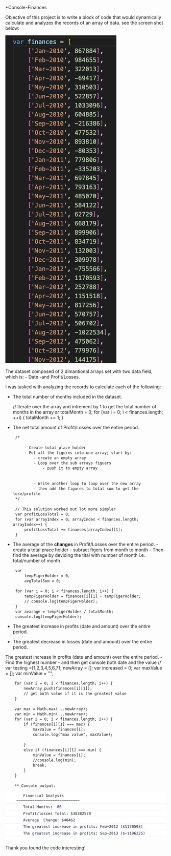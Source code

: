 *Console-Finances 

Objective of this project is to write a block of code that would dynamically calculate and analyzes the records of an array of data. see the screen shot below:



![alt text](/img/scr1.png)



The dataset composed of 2 dimantional arrays set with two data field, which is: 
    - Date 
    -and Profit/Losses.

I was tasked with analyzing the records to calculate each of the following:

 - The total number of months included in the dataset.

    // Iterate over the array and intrement by 1 to get the total number of months in the array
    ar totalMonth = 0;
    for (var i = 0; i < finances.length; ++i) {
    totalMonth += 1;
    }

 - The net total amount of Profit/Losses over the entire period.

        /*

            - Create total place holder 
            - Put all the figures into one array; start by:
                - create an empty array
                - Loop over the sub arrays figuers 
                    - push it to empty array
                

                - Write another loop to loop over the new array
                - then add the figures to total sum to get the lose/profile
        */

        // This solution worked out lot more simpler
        var profitLossTotal = 0;
        for (var arrayIndex = 0; arrayIndex < finances.length; arrayIndex++) {
            profitLossTotal += finances[arrayIndex][1];
        }

 - The average of the **changes** in Profit/Losses over the entire period.
        -  create a total prace holder
        - subract figers from month to month 
        - Then find the average by deviding the tital with number of month i.e.
            total/number of month
        
        var
            tempFigerHolder = 0,
            avgTotalSum = 0;

        for (var i = 0; i < finances.length; i++) {
            tempFigerHolder = finances[i][1] - tempFigerHolder;
            // console.log(tempFigerHolder);
        }
        var avarage = tempFigerHolder / totalMonth;
        console.log(tempFigerHolder);

 - The greatest increase in profits (date and amount) over the entire period.
 
 - The greatest decrease in losses (date and amount) over the entire period.

 The greatest increase in profits (date and amount) over the entire period.
    - Find the highest number 
    - and then get console both date and the value 
        // var testing =[1,2,3,4,5,6,71; 
        newArray = [];
        var increased = 0;
        var maxValue = [];
        var minValue = "";

        for (var i = 0; i < finances.length; i++) {
            newArray.push(finances[i][1]);
            // get both value if it is the greatest value
        }

        var max = Math.max(...newArray);
        var min = Math.min(...newArray);
        for (var i = 0; i < finances.length; i++) {
            if (finances[i][1] === max) {
                maxValue = finances[i];
                console.log("max value", maxValue);

            }
            else if (finances[i][1] === min) {
                minValue = finances[i];
                //console.log(min);
                break;
            }
        }

        ** Console output: 
         



![alt text](/img/con_output.png)



Thank you found the code interesting!
